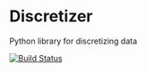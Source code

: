 # Discretizer
Python library for discretizing data

[![Build Status](https://travis-ci.org/daanknoope/Discretizer.svg?branch=master)](https://travis-ci.org/daanknoope/Discretizer)

